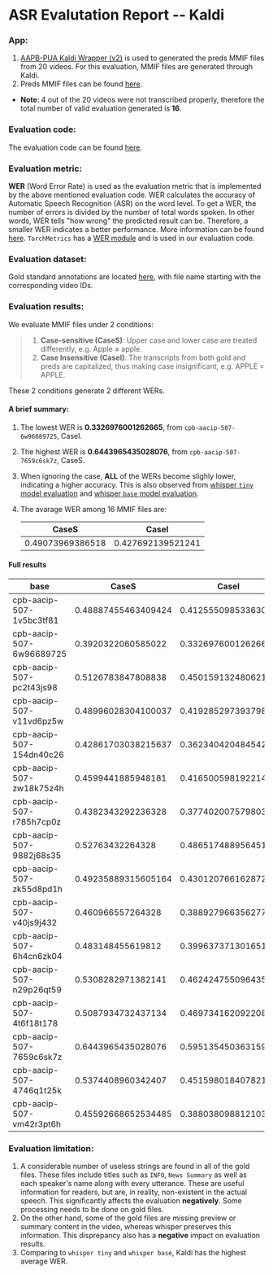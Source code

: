 # ASR Evalutation Report -- Kaldi

### App:
1. [AAPB-PUA Kaldi Wrapper (v2)](https://github.com/clamsproject/app-aapb-pua-kaldi-wrapper/tree/bc7209a0b548c87878948ed5b820fd74c1c7819a) is used to generated the preds MMIF files from 20 videos. For this evaluation, MMIF files are generated through Kaldi. 
2. Preds MMIF files can be found [here](https://github.com/clamsproject/aapb-evaluations/tree/c581728ff6703856c687159fd2d3829f77f127dc/asr_eval/preds%40aapb-pua-kaldi-wrapper%40aapb-collaboration-21).
* **Note**: 4 out of the 20 videos were not transcribed properly, therefore the total number of valid evaluation generated is **16**.

### Evaluation code: 
The evaluation code can be found [here](https://github.com/clamsproject/aapb-evaluations/tree/db6bbb4598a845ea9fba1168ab9ed2f3d15411df/asr_eval).

### Evaluation metric: 
**WER** (Word Error Rate) is used as the evaluation metric that is implemented by the above mentioned evaluation code. WER calculates the accuracy of Automatic Speech Recognition (ASR) on the word level. To get a WER, the number of errors is divided by the number of total words spoken. In other words, WER tells "how wrong" the predicted result can be. Therefore, a smaller WER indicates a better performance. More information can be found [here](https://en.wikipedia.org/wiki/Word_error_rate).
`TorchMetrics` has a [WER module](https://torchmetrics.readthedocs.io/en/stable/text/word_error_rate.html) and is used in our evaluation code.

### Evaluation dataset: 
Gold standard annotations are located [here](https://github.com/clamsproject/aapb-collaboration/tree/89b8b123abbd4a9a67c525cc480173b52e0d05f0/21), with file name starting with the corresponding video IDs.

### Evaluation results: 
We evaluate MMIF files under 2 conditions:
>1. **Case-sensitive (CaseS)**: Upper case and lower case are treated differently, e.g. Apple ≠ apple. 
>2. **Case Insensitive (CaseI)**: The transcripts from both gold and preds are capitalized, thus making case insignificant, e.g. APPLE = APPLE.

These 2 conditions generate 2 different WERs.

#### A brief summary:
1. The lowest WER is **0.3326976001262665**, from `cpb-aacip-507-6w96689725`, CaseI.
2. The highest WER is **0.6443965435028076**, from `cpb-aacip-507-7659c6sk7z`, CaseS. 
3. When ignoring the case, **ALL** of the WERs become slighly lower, indicating a higher accuracy. This is also observed from [whisper `tiny` model evaluation](https://github.com/clamsproject/aapb-evaluations/blob/c84383e052d363399d7a4ba18ac38cc48a0f012a/asr_eval/report-20230725-preds%40whisper-wrapper-tiny%40aapb-collaboration-21.md) and [whisper `base` model evaluation](https://github.com/clamsproject/aapb-evaluations/blob/c84383e052d363399d7a4ba18ac38cc48a0f012a/asr_eval/report-20230726-preds%40whisper-wrapper-base%40aapb-collaboration-21.md).
4. The avarage WER among 16 MMIF files are:
   
    | CaseS | CaseI |
    | :---: | :---: |
    | 0.49073969386518| 0.427692139521241 | 

#### Full results
| base | CaseS | CaseI |
| --- | --- | --- |
| cpb-aacip-507-1v5bc3tf81 | 0.48887455463409424 | 0.41255509853363037 |
| cpb-aacip-507-6w96689725 | 0.3920322060585022 | 0.3326976001262665 |
| cpb-aacip-507-pc2t43js98 | 0.5126783847808838 | 0.45015913248062134 |
| cpb-aacip-507-v11vd6pz5w | 0.48996028304100037 | 0.41928529739379883 |
| cpb-aacip-507-154dn40c26 | 0.42861703038215637 | 0.36234042048454285 |
| cpb-aacip-507-zw18k75z4h | 0.4599441885948181 | 0.41650059819221497 |
| cpb-aacip-507-r785h7cp0z | 0.4382343292236328 | 0.37740200757980347 |
| cpb-aacip-507-9882j68s35 | 0.52763432264328 | 0.4865174889564514 |
| cpb-aacip-507-zk55d8pd1h | 0.49235889315605164 | 0.4301207661628723 |
| cpb-aacip-507-v40js9j432 | 0.460966557264328 | 0.38892796635627747 |
| cpb-aacip-507-6h4cn6zk04 | 0.483148455619812 | 0.399637371301651 |
| cpb-aacip-507-n29p26qt59 | 0.5308282971382141 | 0.46242475509643555 |
| cpb-aacip-507-4t6f18t178 | 0.5087934732437134 | 0.46973416209220886 |
| cpb-aacip-507-7659c6sk7z | 0.6443965435028076 | 0.5951354503631592 |
| cpb-aacip-507-4746q1t25k | 0.5374408960342407 | 0.45159801840782166 |
| cpb-aacip-507-vm42r3pt6h | 0.45592668652534485 | 0.38803809881210327 |



### Evaluation limitation: 
1. A considerable number of useless strings are found in all of the gold files. These files include titles such as `INFO`, `News Summary` as well as each speaker's name along with every utterance. These are useful information for readers, but are, in reality, non-existent in the actual speech. This significantly affects the evaluation **negatively**. Some processing needs to be done on gold files.
2. On the other hand, some of the gold files are missing preview or summary content in the video, whereas whisper preserves this information. This disprepancy also has a **negative** impact on evaluation results. 
3. Comparing to `whisper tiny` and `whisper base`, Kaldi has the highest average WER.
